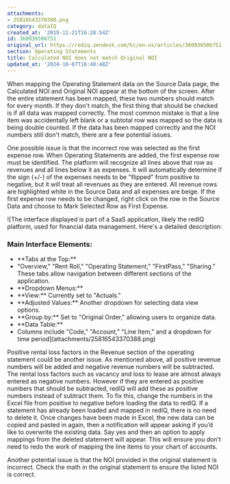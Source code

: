 ```yaml
---
attachments:
- 25816543370388.png
category: dataIQ
created_at: '2019-11-21T16:28:54Z'
id: 360036506751
original_url: https://rediq.zendesk.com/hc/en-us/articles/360036506751-Calculated-NOI-does-not-match-Original-NOI
section: Operating Statements
title: Calculated NOI does not match Original NOI
updated_at: '2024-10-07T16:40:48Z'
---
```


When mapping the Operating Statement data on the Source Data page, the Calculated NOI and Original NOI appear at the bottom of the screen. After the entire statement has been mapped, these two numbers should match for every month. If they don't match, the first thing that should be checked is if all data was mapped correctly. The most common mistake is that a line item was accidentally left blank or a subtotal row was mapped so the data is being double counted. If the data has been mapped correctly and the NOI numbers still don't match, there are a few potential issues.

One possible issue is that the incorrect row was selected as the first expense row. When Operating Statements are added, the first expense row must be identified. The platform will recognize all lines above that row as revenues and all lines below it as expenses. It will automatically determine if the sign (+/-) of the expenses needs to be "flipped" from positive to negative, but it will treat all revenues as they are entered. All revenue rows are highlighted white in the Source Data and all expenses are beige. If the first expense row needs to be changed, right click on the row in the Source Data and choose to Mark Selected Row as First Expense.

![The interface displayed is part of a SaaS application, likely the redIQ platform, used for financial data management. Here's a detailed description:
### Main Interface Elements:
- \*\*Tabs at the Top:\*\*
- "Overview," "Rent Roll," "Operating Statement," "FirstPass," "Sharing." These tabs allow navigation between different sections of the application.
- \*\*Dropdown Menus:\*\*
- \*\*View:\*\* Currently set to "Actuals."
- \*\*Adjusted Values:\*\* Another dropdown for selecting data view options.
- \*\*Group by:\*\* Set to "Original Order," allowing users to organize data.
- \*\*Data Table:\*\*
- Columns include "Code," "Account," "Line Item," and a dropdown for time period](attachments/25816543370388.png)

Positive rental loss factors in the Revenue section of the operating statement could be another issue. As mentioned above, all positive revenue numbers will be added and negative revenue numbers will be subtracted. The rental loss factors such as vacancy and loss to lease are almost always entered as negative numbers. However if they are entered as positive numbers that should be subtracted, redIQ will add these as positive numbers instead of subtract them. To fix this, change the numbers in the Excel file from positive to negative before loading the data to redIQ. If a statement has already been loaded and mapped in redIQ, there is no need to delete it. Once changes have been made in Excel, the new data can be copied and pasted in again, then a notification will appear asking if you’d like to overwrite the existing data. Say yes and then an option to apply mappings from the deleted statement will appear. This will ensure you don’t need to redo the work of mapping the line items to your chart of accounts.

Another potential issue is that the NOI provided in the original statement is incorrect. Check the math in the original statement to ensure the listed NOI is correct.
